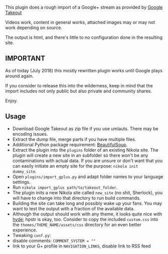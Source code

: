 This plugin does a rough import of a Google+ stream as provided by [Google Takeout](http://google.com/takeout/)

Videos work, content in general works, attached images may or may not work depending on source.

The output is html, and there's little to no configuration done in the resulting site.

## IMPORTANT

As of today (July 2018) this mostly rewritten plugin works until Google plays around again.

If you consider to release this into the wilderness, keep in mind that the import includes not only public but also private and community shares.

Enjoy.

## Usage

 * Download Google Takeout as zip file if you use umlauts. There may be encoding issues.
 * Extract the dump file, merge parts if you have multiple files.
 * Additional Python package requirement: [BeautifulSoup](https://www.crummy.com/software/BeautifulSoup/).
 * Extract the plugin into the `plugins` folder of an existing Nikola site. The plugin will create a new site in an subfolder so there won't be any contaminations with actual data. If you are unsure or don't want that you can easily initiate an empty site for the purpose: `nikola init dummy_site`.
 * Open `plugins/import_gplus.py` and adapt folder names to your language settings.
 * Run `nikola import_gplus path/to/takeout_folder`.
 * The plugin inits a new Nikola site called `new_site` (no shit, Sherlock), you will have to change into that directory to run build commands.
 * Building the site can take long and possibly wake up your fans. You may want to test the output with a fraction of the available data.
 * Although the output should work with any theme, it looks quite nice with [hyde](https://themes.getnikola.com/v7/hyde/); hpstr is okay, too. Consider to copy the included `custom.css` into the `themes/THEME_NAME/assets/css` directory for an even better experience.
 * Tweaking `conf.py`:
  * disable comments:  `COMMENT_SYSTEM = ""`
  * link to your G+ profile in `NAVIGATION_LINKS`, disable link to RSS feed
  
